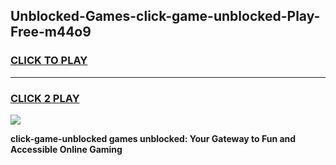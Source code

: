 
## Unblocked-Games-click-game-unblocked-Play-Free-m44o9
<h3>
<a href="https://premium76.site?title=click-game-unblocked&ref=18A1">CLICK TO PLAY</a></h3>
<hr>

<h3>
<a href="https://premium76.site?title=click-game-unblocked&ref=18A1">CLICK 2 PLAY</a>
  
</h3>

<a href="https://premium76.site?title=click-game-unblocked&ref=18A1"><img src="https://clearcache.store/games.png"></a>


**click-game-unblocked games unblocked: Your Gateway to Fun and Accessible Online Gaming**
